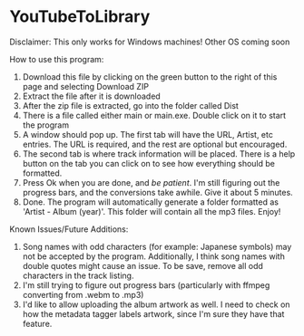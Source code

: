 # YouTubeToLibrary

Disclaimer: This only works for Windows machines! Other OS coming soon

How to use this program: 
1. Download this file by clicking on the green button to the right of this page and selecting Download ZIP
2. Extract the file after it is downloaded
3. After the zip file is extracted, go into the folder called Dist
4. There is a file called either main or main.exe. Double click on it to start the program
5. A window should pop up. The first tab will have the URL, Artist, etc entries. The URL is required, and the rest are 
   optional but encouraged. 
6. The second tab is where track information will be placed. There is a help button on the tab you can click on to see
   how everything should be formatted. 
7. Press Ok when you are done, and *be patient*. I'm still figuring out the progress bars, and the conversions take awhile. 
   Give it about 5 minutes. 
8. Done. The program will automatically generate a folder formatted as 'Artist - Album (year)'. This folder will contain
   all the mp3 files. Enjoy!
   
Known Issues/Future Additions:
1. Song names with odd characters (for example: Japanese symbols) may not be accepted by the program. Additionally, I think 
   song names with double quotes might cause an issue. To be save, remove all odd characters in the track listing. 
2. I'm still trying to figure out progress bars (particularly with ffmpeg converting from .webm to .mp3)
3. I'd like to allow uploading the album artwork as well. I need to check on how the metadata tagger labels artwork, since
   I'm sure they have that feature. 
